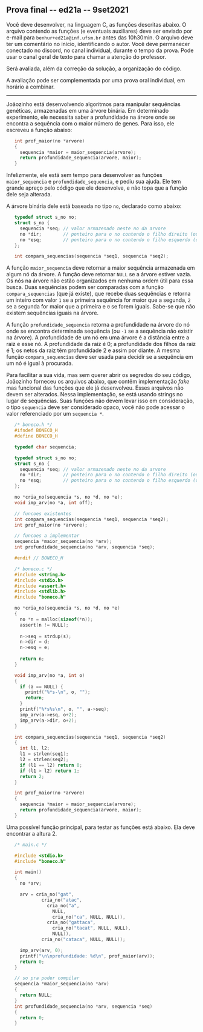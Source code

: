 ## Prova final -- ed21a -- 9set2021

Você deve desenvolver, na linguagem C, as funções descritas abaixo.
O arquivo contendo as funções (e eventuais auxiliares) deve ser enviado por e-mail para `benhur+ed21a@inf.ufsm.br` antes das 10h30min.
O arquivo deve ter um comentário no início, identificando o autor.
Você deve permanecer conectado no discord, no canal individual, durante o tempo da prova.
Pode usar o canal geral de texto para chamar a atenção do professor.

Será avaliada, além da correção da solução, a organização do código.

A avaliação pode ser complementada por uma prova oral individual, em horário a combinar.

* * *

Joãozinho está desenvolvendo algoritmos para manipular sequências genéticas, armazenadas em uma árvore binária.
Em determinado experimento, ele necessita saber a profundidade na árvore onde se encontra a sequência com o maior número de genes.
Para isso, ele escreveu a função abaixo:
```c
   int prof_maior(no *arvore)
   {
     sequencia *maior = maior_sequencia(arvore);
     return profundidade_sequencia(arvore, maior);
   }
```
Infelizmente, ele está sem tempo para desenvolver as funções `maior_sequencia` e `profundidade_sequencia`, e pediu sua ajuda. Ele tem grande apreço pelo código que ele desenvolve, e não topa que a função dele seja alterada.

A árvore binária dele está baseada no tipo `no`, declarado como abaixo:
```c
   typedef struct s_no no;
   struct s_no {
     sequencia *seq; // valor armazenado neste no da arvore
     no *dir;        // ponteiro para o no contendo o filho direito (ou NULL)
     no *esq;        // ponteiro para o no contendo o filho esquerdo (ou NULL)
   };

   int compara_sequencias(sequencia *seq1, sequencia *seq2);
```

A função `maior_sequencia` deve retornar a maior sequência armazenada em algum nó da árvore. 
A função deve retornar `NULL` se a árvore estiver vazia.
Os nós na árvore não estão organizados em nenhuma ordem útil para essa busca.
Duas sequências podem ser comparadas com a função `compara_sequencias` (que já existe), que recebe duas sequências e retorna um inteiro com valor `1` se a primeira sequência for maior que a segunda, `2` se a segunda for maior que a primeira e `0` se forem iguais.
Sabe-se que não existem sequências iguais na árvore.

A função `profundidade_sequencia` retorna a profundidade na árvore do nó onde se encontra determinada sequência (ou `-1` se a sequência não existir na árvore).
A profundidade de um nó em uma árvore é a distância entre a raiz e esse nó.
A profundidade da raiz é 0; a profundidade dos filhos da raiz é 1; os netos da raiz têm profundidade 2 e assim por diante.
A mesma função `compara_sequencias` deve ser usada para decidir se a sequência em um nó é igual à procurada.

Para facilitar a sua vida, mas sem querer abrir os segredos do seu código, Joãozinho forneceu os arquivos abaixo, que contêm implementação *fake* mas funcional das funções que ele já desenvolveu. Esses arquivos não devem ser alterados.
Nessa implementação, se está usando strings no lugar de sequências.
Suas funções não devem levar isso em consideração, o tipo `sequencia` deve ser considerado opaco, você não pode acessar o valor referenciado por um `sequencia *`.

```c
   /* boneco.h */
   #ifndef BONECO_H
   #define BONECO_H

   typedef char sequencia;

   typedef struct s_no no;
   struct s_no {
     sequencia *seq; // valor armazenado neste no da arvore
     no *dir;        // ponteiro para o no contendo o filho direito (ou NULL)
     no *esq;        // ponteiro para o no contendo o filho esquerdo (ou NULL)
   };

   no *cria_no(sequencia *s, no *d, no *e);
   void imp_arv(no *a, int off);

   // funcoes existentes
   int compara_sequencias(sequencia *seq1, sequencia *seq2);
   int prof_maior(no *arvore);

   // funcoes a implementar
   sequencia *maior_sequencia(no *arv);
   int profundidade_sequencia(no *arv, sequencia *seq);

   #endif // BONECO_H
```

```c
   /* boneco.c */
   #include <string.h>
   #include <stdio.h>
   #include <assert.h>
   #include <stdlib.h>
   #include "boneco.h"

   no *cria_no(sequencia *s, no *d, no *e)
   {
     no *n = malloc(sizeof(*n));
     assert(n != NULL);
 
     n->seq = strdup(s);
     n->dir = d;
     n->esq = e;
 
     return n;
   }

   void imp_arv(no *a, int o)
   {
     if (a == NULL) {
       printf("%*s-\n", o, "");
       return;
     }
     printf("%*s%s\n", o, "", a->seq);
     imp_arv(a->esq, o+2);
     imp_arv(a->dir, o+2);
   }

   int compara_sequencias(sequencia *seq1, sequencia *seq2)
   {
     int l1, l2;
     l1 = strlen(seq1);
     l2 = strlen(seq2);
     if (l1 == l2) return 0;
     if (l1 > l2) return 1;
     return 2;
   }

   int prof_maior(no *arvore)
   {
     sequencia *maior = maior_sequencia(arvore);
     return profundidade_sequencia(arvore, maior);
   }
```

Uma possível função principal, para testar as funções está abaixo. Ela deve encontrar a altura 2.

```c
   /* main.c */

   #include <stdio.h>
   #include "boneco.h"

   int main()
   {
     no *arv;

     arv = cria_no("gat",
             cria_no("atac",
               cria_no("a",
                 NULL,
                 cria_no("ca", NULL, NULL)),
               cria_no("gattaca",
                 cria_no("tacat", NULL, NULL),
                 NULL)),
             cria_no("cataca", NULL, NULL));

     imp_arv(arv, 0);
     printf("\n\nprofundidade: %d\n", prof_maior(arv));
     return 0;
   }

   // so pra poder compilar
   sequencia *maior_sequencia(no *arv)
   {
     return NULL;
   }
   int profundidade_sequencia(no *arv, sequencia *seq)
   {
     return 0;
   }
```
